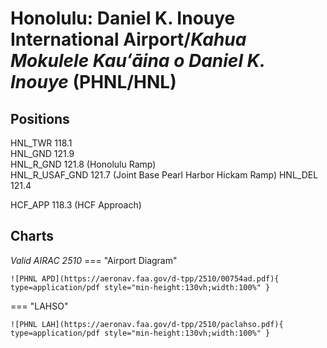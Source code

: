 # Honolulu: Daniel K. Inouye International Airport/*Kahua Mokulele Kauʻāina o Daniel K. Inouye* (PHNL/HNL)
## Positions
HNL_TWR 118.1  
HNL_GND 121.9  
HNL_R_GND 121.8 (Honolulu Ramp)  
HNL_R_USAF_GND 121.7 (Joint Base Pearl Harbor Hickam Ramp)
HNL_DEL 121.4  

HCF_APP 118.3 (HCF Approach)
## Charts
*Valid AIRAC 2510*
=== "Airport Diagram"

    ![PHNL APD](https://aeronav.faa.gov/d-tpp/2510/00754ad.pdf){ type=application/pdf style="min-height:130vh;width:100%" }

=== "LAHSO"

    ![PHNL LAH](https://aeronav.faa.gov/d-tpp/2510/paclahso.pdf){ type=application/pdf style="min-height:130vh;width:100%" }